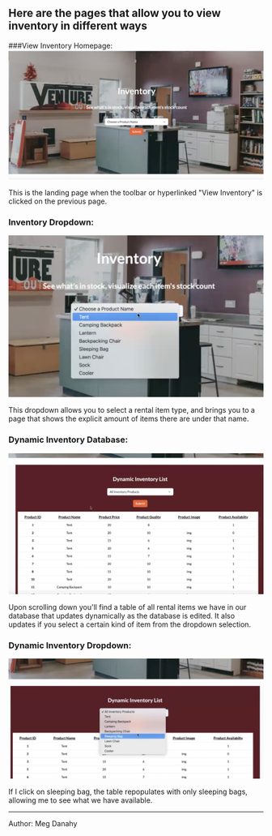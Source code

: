 ## Here are the pages that allow you to view inventory in different ways

###View Inventory Homepage:  
![View Inventory Homepage](Project_InventoryMgmt_Homepage.png)

This is the landing page when the toolbar or hyperlinked "View Inventory" is clicked on the previous page.

### Inventory Dropdown:
![View Inventory Dropdown](Project_InventoryDropdown.png)

This dropdown allows you to select a rental item type, and brings you to a page that shows the explicit amount of items there are under that name.

### Dynamic Inventory Database:
![Dynamic Inventory DBase](Project_DynamicInventory_DBase.png)

Upon scrolling down you'll find a table of all rental items we have in our database that updates dynamically as the database is edited. It also updates if you select a certain kind of item from the dropdown selection.

### Dynamic Inventory Dropdown:
![Dynamic Inventory Sleepingbag_Dropdown](Project_Select_Sleepingbag.png)

If I click on sleeping bag, the table repopulates with only sleeping bags, allowing me to see what we have available.

---

Author: Meg Danahy
